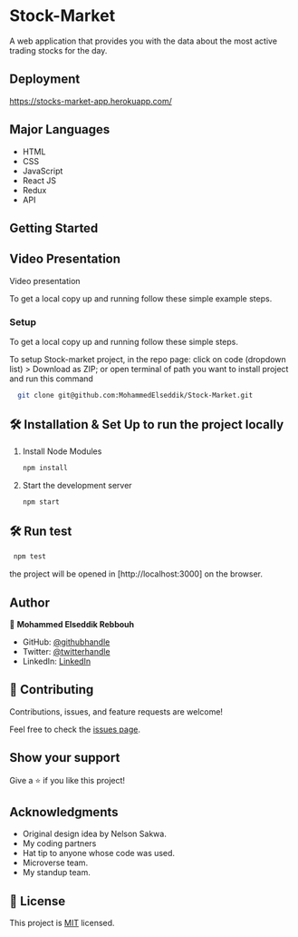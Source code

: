 # Stock-Market

A web application that provides you with the data about the most active trading stocks for the day.

## Deployment

https://stocks-market-app.herokuapp.com/

## Major Languages

- HTML
- CSS
- JavaScript
- React JS
- Redux
- API

## Getting Started

## Video Presentation

<a src='https://www.loom.com/share/5d4a63fddedd4b7989f860372951ff10'> Video presentation</a>

To get a local copy up and running follow these simple example steps.

### Setup

To get a local copy up and running follow these simple steps.

To setup Stock-market project, in the repo page:
click on code (dropdown list) > Download as ZIP;
or open terminal of path you want to install project and run this command <br>

```sh
  git clone git@github.com:MohammedElseddik/Stock-Market.git
```

## 🛠 Installation & Set Up to run the project locally

1. Install Node Modules

   ```sh
   npm install
   ```

2. Start the development server

   ```sh
   npm start
   ```

## 🛠 Run test

```sh
 npm test
```

the project will be opened in [http://localhost:3000] on the browser.

## Author

👤 **Mohammed Elseddik Rebbouh**

- GitHub: [@githubhandle](https://github.com/MohammedElseddik)
- Twitter: [@twitterhandle](https://twitter.com/RebbouhElseddik)
- LinkedIn: [LinkedIn](https://www.linkedin.com/in/mohammed-elseddik-rebbouh-676500192)

## 🤝 Contributing

Contributions, issues, and feature requests are welcome!

Feel free to check the [issues page](https://github.com/MohammedElseddik/bookstore/issues).

## Show your support

Give a ⭐️ if you like this project!

## Acknowledgments

- Original design idea by <a src='https://www.behance.net/sakwadesignstudio'>Nelson Sakwa</a>.
- My coding partners
- Hat tip to anyone whose code was used.
- Microverse team.
- My standup team.

## 📝 License

This project is [MIT](/MIT.md) licensed.
